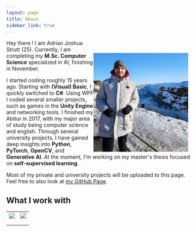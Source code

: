 ```yaml
---
layout: page
title: About
sidebar_link: true
---
```


<img align="right" src="assets/images/me.jpg" width="50%" style="float: right;margin-right: 20px;margin-top: 35px;">

Hey there ! I am Adrian Joshua Strutt (25).
Currently, I am completing my <b>M.Sc. Computer Science</b> specialized in AI, finishing in November.

I started coding roughly 15 years ago. Starting with <b>(Visual) Basic</b>, I quickly switched to <b>C#</b>.
Using WPF I coded several smaller projects, such as games in the <b>Unity Engine</b> and networking tools.
I finished my Abitur in 2017, with my major area of study being computer science and english.
Through several university projects, I have gained deep insights into <b>Python</b>, <b>PyTorch</b>, <b>OpenCV</b>, and <b>Generative AI</b>. At the moment, I'm working on my master's thesis focused on <b>self-supervised learning</b>.

Most of my private and university projects will be uploaded to this page.
Feel free to also look at [my GitHub Page](https://github.com/adrianjoshua-strutt).

## What I work with

<table border="0" cellspacing="0" cellpadding="0">
    <tr>
        <td>
            <img src="https://cdn.jsdelivr.net/gh/devicons/devicon@latest/icons/python/python-original-wordmark.svg"/>
        </td>
        <td>
            <img src="https://cdn.jsdelivr.net/gh/devicons/devicon@latest/icons/github/github-original-wordmark.svg" />
        </td>
    </tr>
    <tr>
        <td></td>
        <td></td>
    </tr>
    <tr>
        <td></td>
        <td></td>
    </tr>
</table>